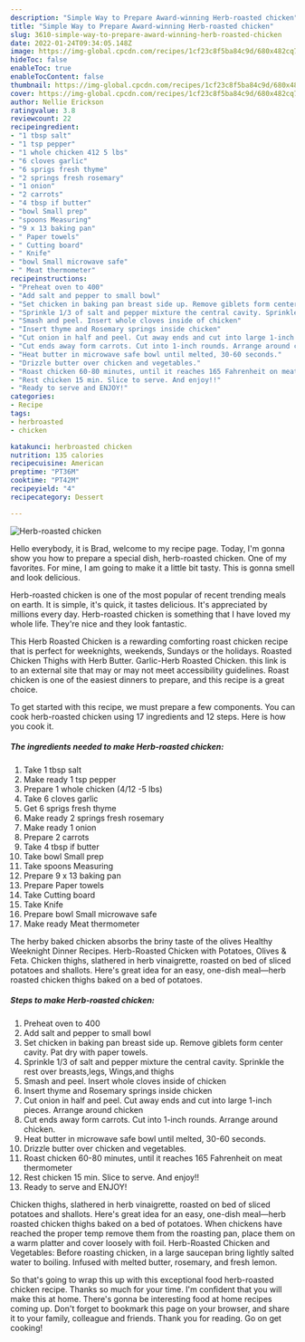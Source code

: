 ```yaml
---
description: "Simple Way to Prepare Award-winning Herb-roasted chicken"
title: "Simple Way to Prepare Award-winning Herb-roasted chicken"
slug: 3610-simple-way-to-prepare-award-winning-herb-roasted-chicken
date: 2022-01-24T09:34:05.148Z
image: https://img-global.cpcdn.com/recipes/1cf23c8f5ba84c9d/680x482cq70/herb-roasted-chicken-recipe-main-photo.jpg
hideToc: false
enableToc: true
enableTocContent: false
thumbnail: https://img-global.cpcdn.com/recipes/1cf23c8f5ba84c9d/680x482cq70/herb-roasted-chicken-recipe-main-photo.jpg
cover: https://img-global.cpcdn.com/recipes/1cf23c8f5ba84c9d/680x482cq70/herb-roasted-chicken-recipe-main-photo.jpg
author: Nellie Erickson
ratingvalue: 3.8
reviewcount: 22
recipeingredient:
- "1 tbsp salt"
- "1 tsp pepper"
- "1 whole chicken 412 5 lbs"
- "6 cloves garlic"
- "6 sprigs fresh thyme"
- "2 springs fresh rosemary"
- "1 onion"
- "2 carrots"
- "4 tbsp if butter"
- "bowl Small prep"
- "spoons Measuring"
- "9 x 13 baking pan"
- " Paper towels"
- " Cutting board"
- " Knife"
- "bowl Small microwave safe"
- " Meat thermometer"
recipeinstructions:
- "Preheat oven to 400"
- "Add salt and pepper to small bowl"
- "Set chicken in baking pan breast side up. Remove giblets form center cavity. Pat dry with paper towels."
- "Sprinkle 1/3 of salt and pepper mixture the central cavity. Sprinkle the rest over breasts,legs, Wings,and thighs"
- "Smash and peel. Insert whole cloves inside of chicken"
- "Insert thyme and Rosemary springs inside chicken"
- "Cut onion in half and peel. Cut away ends and cut into large 1-inch pieces. Arrange around chicken"
- "Cut ends away form carrots. Cut into 1-inch rounds. Arrange around chicken."
- "Heat butter in microwave safe bowl until melted, 30-60 seconds."
- "Drizzle butter over chicken and vegetables."
- "Roast chicken 60-80 minutes, until it reaches 165 Fahrenheit on meat thermometer"
- "Rest chicken 15 min. Slice to serve. And enjoy!!"
- "Ready to serve and ENJOY!"
categories:
- Recipe
tags:
- herbroasted
- chicken

katakunci: herbroasted chicken 
nutrition: 135 calories
recipecuisine: American
preptime: "PT36M"
cooktime: "PT42M"
recipeyield: "4"
recipecategory: Dessert

---
```



![Herb-roasted chicken](https://img-global.cpcdn.com/recipes/1cf23c8f5ba84c9d/680x482cq70/herb-roasted-chicken-recipe-main-photo.jpg)

Hello everybody, it is Brad, welcome to my recipe page. Today, I'm gonna show you how to prepare a special dish, herb-roasted chicken. One of my favorites. For mine, I am going to make it a little bit tasty. This is gonna smell and look delicious.

Herb-roasted chicken is one of the most popular of recent trending meals on earth. It is simple, it's quick, it tastes delicious. It's appreciated by millions every day. Herb-roasted chicken is something that I have loved my whole life. They're nice and they look fantastic.

This Herb Roasted Chicken is a rewarding comforting roast chicken recipe that is perfect for weeknights, weekends, Sundays or the holidays. Roasted Chicken Thighs with Herb Butter. Garlic-Herb Roasted Chicken. this link is to an external site that may or may not meet accessibility guidelines. Roast chicken is one of the easiest dinners to prepare, and this recipe is a great choice.


To get started with this recipe, we must prepare a few components. You can cook herb-roasted chicken using 17 ingredients and 12 steps. Here is how you cook it.

<!--inarticleads1-->

##### The ingredients needed to make Herb-roasted chicken:

1. Take 1 tbsp salt
1. Make ready 1 tsp pepper
1. Prepare 1 whole chicken (4/12 -5 lbs)
1. Take 6 cloves garlic
1. Get 6 sprigs fresh thyme
1. Make ready 2 springs fresh rosemary
1. Make ready 1 onion
1. Prepare 2 carrots
1. Take 4 tbsp if butter
1. Take bowl Small prep
1. Take spoons Measuring
1. Prepare 9 x 13 baking pan
1. Prepare  Paper towels
1. Take  Cutting board
1. Take  Knife
1. Prepare bowl Small microwave safe
1. Make ready  Meat thermometer


The herby baked chicken absorbs the briny taste of the olives Healthy Weeknight Dinner Recipes. Herb-Roasted Chicken with Potatoes, Olives & Feta. Chicken thighs, slathered in herb vinaigrette, roasted on bed of sliced potatoes and shallots. Here&#39;s great idea for an easy, one-dish meal—herb roasted chicken thighs baked on a bed of potatoes. 

<!--inarticleads2-->

##### Steps to make Herb-roasted chicken:

1. Preheat oven to 400
1. Add salt and pepper to small bowl
1. Set chicken in baking pan breast side up. Remove giblets form center cavity. Pat dry with paper towels.
1. Sprinkle 1/3 of salt and pepper mixture the central cavity. Sprinkle the rest over breasts,legs, Wings,and thighs
1. Smash and peel. Insert whole cloves inside of chicken
1. Insert thyme and Rosemary springs inside chicken
1. Cut onion in half and peel. Cut away ends and cut into large 1-inch pieces. Arrange around chicken
1. Cut ends away form carrots. Cut into 1-inch rounds. Arrange around chicken.
1. Heat butter in microwave safe bowl until melted, 30-60 seconds.
1. Drizzle butter over chicken and vegetables.
1. Roast chicken 60-80 minutes, until it reaches 165 Fahrenheit on meat thermometer
1. Rest chicken 15 min. Slice to serve. And enjoy!!
1. Ready to serve and ENJOY!

Chicken thighs, slathered in herb vinaigrette, roasted on bed of sliced potatoes and shallots. Here&#39;s great idea for an easy, one-dish meal—herb roasted chicken thighs baked on a bed of potatoes. When chickens have reached the proper temp remove them from the roasting pan, place them on a warm platter and cover loosely with foil. Herb-Roasted Chicken and Vegetables: Before roasting chicken, in a large saucepan bring lightly salted water to boiling. Infused with melted butter, rosemary, and fresh lemon. 

So that's going to wrap this up with this exceptional food herb-roasted chicken recipe. Thanks so much for your time. I'm confident that you will make this at home. There's gonna be interesting food at home recipes coming up. Don't forget to bookmark this page on your browser, and share it to your family, colleague and friends. Thank you for reading. Go on get cooking!
